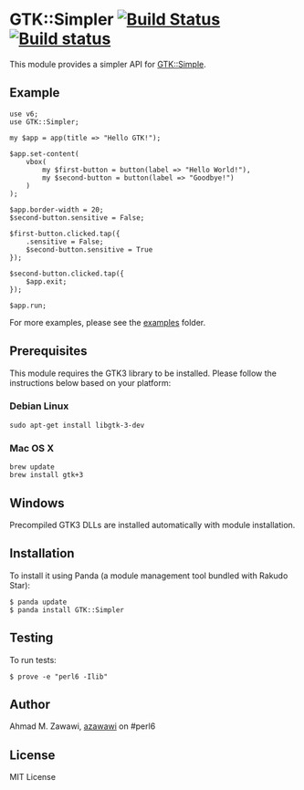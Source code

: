# GTK::Simpler [![Build Status](https://travis-ci.org/azawawi/perl6-gtk-simpler.svg?branch=master)](https://travis-ci.org/azawawi/perl6-gtk-simpler) [![Build status](https://ci.appveyor.com/api/projects/status/github/azawawi/perl6-gtk-simpler?svg=true)](https://ci.appveyor.com/project/azawawi/perl6-gtk-simpler/branch/master)

This module provides a simpler API for
[GTK::Simple](https://github.com/perl6/gtk-simple).

## Example

```Perl6
use v6;
use GTK::Simpler;

my $app = app(title => "Hello GTK!");

$app.set-content(
    vbox(
        my $first-button = button(label => "Hello World!"),
        my $second-button = button(label => "Goodbye!")
    )
);

$app.border-width = 20;
$second-button.sensitive = False;

$first-button.clicked.tap({ 
    .sensitive = False; 
    $second-button.sensitive = True 
});

$second-button.clicked.tap({ 
    $app.exit; 
});

$app.run;
```

For more examples, please see the [examples](examples) folder.

## Prerequisites

This module requires the GTK3 library to be installed. Please follow the
instructions below based on your platform:

### Debian Linux

```
sudo apt-get install libgtk-3-dev
```

### Mac OS X

```
brew update
brew install gtk+3
```

## Windows

Precompiled GTK3 DLLs are installed automatically with module installation.

## Installation

To install it using Panda (a module management tool bundled with Rakudo Star):

```
$ panda update
$ panda install GTK::Simpler
```

## Testing

To run tests:

```
$ prove -e "perl6 -Ilib"
```

## Author

Ahmad M. Zawawi, [azawawi](https://github.com/azawawi/) on #perl6

## License

MIT License
